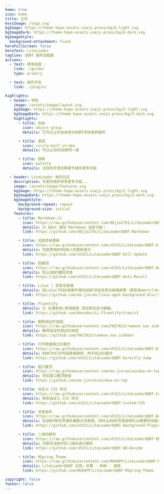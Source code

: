 ```yaml
---
home: true
icon: home
title: 主页
heroImage: /logo.svg
bgImage: https://theme-hope-assets.vuejs.press/bg/6-light.svg
bgImageDark: https://theme-hope-assets.vuejs.press/bg/6-dark.svg
bgImageStyle:
  background-attachment: fixed
heroFullScreen: false
heroText: LiteLoader
tagline: QQNT 插件加载器
actions:
  - text: 使用指南 💡
    link: ./guide/
    type: primary

  - text: 插件开发
    link: ./plugin/

highlights:
  - header: 特色
    image: /assets/image/layout.svg
    bgImage: https://theme-hope-assets.vuejs.press/bg/5-light.svg
    bgImageDark: https://theme-hope-assets.vuejs.press/bg/5-dark.svg
    highlights:
      - title: 自由
        icon: object-group
        details: 它可以让你自由地为QQNT添加各种插件

      - title: 美观
        icon: circle-half-stroke
        details: 可以让你的QQ焕然一新

      - title: 探索
        icon: palette
        details: 活跃的开源社群赋予插件更多可能

  - header: LiteLoader 插件社区
    description: 丰富的插件带来更多可能...
    image: /assets/image/features.svg
    bgImage: https://theme-hope-assets.vuejs.press/bg/2-light.svg
    bgImageDark: https://theme-hope-assets.vuejs.press/bg/2-dark.svg
    bgImageStyle:
      background-repeat: repeat
      background-size: initial
    features:
      - title: Markdown-it
        icon: https://raw.githubusercontent.com/d0j1a1701/LiteLoaderQQNT-Markdown/v3/icon.png
        details: 为 QQnt 增加 Markdown 渲染功能！
        link: https://github.com/d0j1a1701/LiteLoaderQQNT-Markdown

      - title: 彻底禁用更新
        icon: https://raw.githubusercontent.com/xh321/LiteLoaderQQNT-Kill-Update/master/icon.png
        details: 彻底禁用NTQQ恼人的更新提示
        link: https://github.com/xh321/LiteLoaderQQNT-Kill-Update

      - title: 防撤回
        icon: https://raw.githubusercontent.com/xh321/LiteLoaderQQNT-Anti-Recall/master/icon.png
        details: 防止QQNT撤回消息
        link: https://github.com/xh321/LiteLoaderQQNT-Anti-Recall

      - title: Linux | 背景毛玻璃
        details: 给Linux下KDE桌面环境的QQNT添加背景毛玻璃效果（需安装wmctrl与xorg-xprop）
        link: https://github.com/mo-jinran/linux-qqnt-background-blur/tree/v3

      - title: Fluentify
        details: 为 右键菜单/表情面板 添加真亚克力模糊。
        link: https://github.com/Nevodev/LL-Fluentify/tree/v3

      - title: 删除侧边栏按钮
        icon: https://raw.githubusercontent.com/FW27623/remove_nav_sidebar/main/res/icon.jpg
        details: 删除指定的侧边栏按钮
        link: https://github.com/FW27623/remove_nav_sidebar

      - title: 打开链接跳过拦截页
        icon: https://raw.githubusercontent.com/xh321/LiteLoaderQQNT-Directly-Jump/master/icon.png
        details: QQNT内打开外链直接跳转，而不经过拦截页
        link: https://github.com/xh321/LiteLoaderQQNT-Directly-Jump

      - title: 窗口置顶
        icon: https://raw.githubusercontent.com/mo-jinran/window-on-top/v3/icon.png
        details: 添加窗口置顶按钮
        link: https://github.com/mo-jinran/window-on-top

      - title: 自定义 CSS 样式
        icon: https://raw.githubusercontent.com/xh321/LiteLoaderQQNT-Custom-CSS/master/icon.png
        details: 用来自定义 CSS 样式
        link: https://github.com/xh321/LiteLoaderQQNT-Custom-CSS

      - title: 背景插件
        icon: https://raw.githubusercontent.com/xh321/LiteLoaderQQNT-Background-Plugin/master/icon.png
        details: 在QQNT聊天界面轮播展示背景图，同时让QQNT界面透明化以便更好地展示背景图。
        link: https://github.com/xh321/LiteLoaderQQNT-Background-Plugin

      - title: 二维码解析
        icon: https://raw.githubusercontent.com/xh321/LiteLoaderQQNT-QR-Decode/master/icon.png
        details: 对聊天消息中的二维码进行解析
        link: https://github.com/xh321/LiteLoaderQQNT-QR-Decode

      - title: MSpring Theme
        icon: https://raw.githubusercontent.com/MUKAPP/LiteLoaderQQNT-MSpring-Theme/v3/res/icon.png
        details: LiteLoaderQQNT 主题，优雅 · 粉粉 · 细致
        link: https://github.com/MUKAPP/LiteLoaderQQNT-MSpring-Theme

copyright: false
footer: false
---
```

